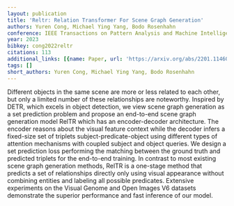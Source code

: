 ```yaml
---
layout: publication
title: 'Reltr: Relation Transformer For Scene Graph Generation'
authors: Yuren Cong, Michael Ying Yang, Bodo Rosenhahn
conference: IEEE Transactions on Pattern Analysis and Machine Intelligence
year: 2023
bibkey: cong2022reltr
citations: 113
additional_links: [{name: Paper, url: 'https://arxiv.org/abs/2201.11460'}]
tags: []
short_authors: Yuren Cong, Michael Ying Yang, Bodo Rosenhahn
---
```

Different objects in the same scene are more or less related to each other,
but only a limited number of these relationships are noteworthy. Inspired by
DETR, which excels in object detection, we view scene graph generation as a set
prediction problem and propose an end-to-end scene graph generation model RelTR
which has an encoder-decoder architecture. The encoder reasons about the visual
feature context while the decoder infers a fixed-size set of triplets
subject-predicate-object using different types of attention mechanisms with
coupled subject and object queries. We design a set prediction loss performing
the matching between the ground truth and predicted triplets for the end-to-end
training. In contrast to most existing scene graph generation methods, RelTR is
a one-stage method that predicts a set of relationships directly only using
visual appearance without combining entities and labeling all possible
predicates. Extensive experiments on the Visual Genome and Open Images V6
datasets demonstrate the superior performance and fast inference of our model.
